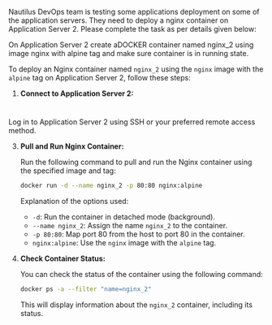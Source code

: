 Nautilus DevOps team is testing some applications deployment on some of the application servers. They need to deploy a nginx container on Application Server 2. Please complete the task as per details given below:


On Application Server 2 create aDOCKER container named nginx_2 using image nginx with alpine tag and make sure container is in running state.

To deploy an Nginx container named `nginx_2` using the `nginx` image with the `alpine` tag on Application Server 2, follow these steps:

1. **Connect to Application Server 2:**
#

   Log in to Application Server 2 using SSH or your preferred remote access method.

3. **Pull and Run Nginx Container:**

   Run the following command to pull and run the Nginx container using the specified image and tag:

   ```bash
   docker run -d --name nginx_2 -p 80:80 nginx:alpine
   ```

   Explanation of the options used:
   - `-d`: Run the container in detached mode (background).
   - `--name nginx_2`: Assign the name `nginx_2` to the container.
   - `-p 80:80`: Map port 80 from the host to port 80 in the container.
   - `nginx:alpine`: Use the `nginx` image with the `alpine` tag.

4. **Check Container Status:**

   You can check the status of the container using the following command:

   ```bash
   docker ps -a --filter "name=nginx_2"
   ```

   This will display information about the `nginx_2` container, including its status.
